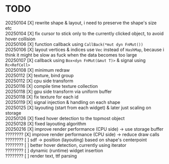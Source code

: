 # TODO
20250104    [X] rewrite shape & layout, i need to preserve the shape's size etc<br>
20250104    [X] fix cursor to stick only to the currently clicked object, to avoid hover collision<br>
20250106    [X] function callback using `CallBack(*mut dyn FnMut())`<br>
20250106    [X] layout vertices & indices use `Vec` instead of `HashMap`, because i think it might be slow as fuck when the data becomes too large<br>
20250107    [X] callback using `Box<dyn FnMut(&mut T)>` & signal using `Rc<RefCell>`<br>
20250108    [X] minimum redraw<br>
20250112    [X] texture, bind group<br>
20250112    [X] cpu side transform<br>
20250116    [X] compile time texture collection<br>
20250118    [X] gpu side transform via uniform buffer<br>
20250118    [X] fix texture for each id<br>
20250119    [X] signal injection & handling on each shape<br>
20250125    [X] layouting (start from each widget) & later just scaling on storage<br>
20250126    [X] fixed hover detection to the topmost object<br>
20250128    [X] fixed layouting algorithm<br>
20250216    [X] improve render performance (CPU side) -> use storage buffer<br>
????????    [X] improve render performance (CPU side) -> reduce draw calls<br>
????????    [ ] sdf -> position (layouting) based on shape's centerpoint<br>
????????    [ ] better hover detection, currently using iterator<br>
????????    [ ] dynamic (runtime) widget insertion<br>
????????    [ ] render text, ttf parsing<br>
